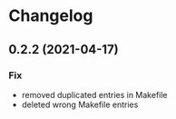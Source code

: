 # Changelog

## 0.2.2 (2021-04-17)

### Fix

- removed duplicated entries in Makefile
- deleted wrong Makefile entries
